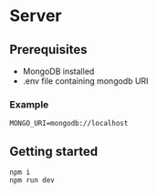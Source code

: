 # Server

## Prerequisites
* MongoDB installed
* .env file containing mongodb URI
### Example
```
MONGO_URI=mongodb://localhost
```

## Getting started
```
npm i
npm run dev
```
